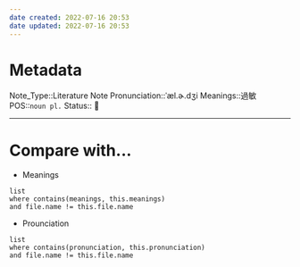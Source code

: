```yaml
---
date created: 2022-07-16 20:53
date updated: 2022-07-16 20:53
---
```


# Metadata

Note_Type::Literature Note
Pronunciation::ˈæl.ɚ.dʒi
Meanings::過敏
POS::`noun pl.`
Status:: 👶

---

# Compare with...

- Meanings

```dataview
list
where contains(meanings, this.meanings)
and file.name != this.file.name
```

- Prounciation

```dataview
list
where contains(pronunciation, this.pronunciation)
and file.name != this.file.name
```
